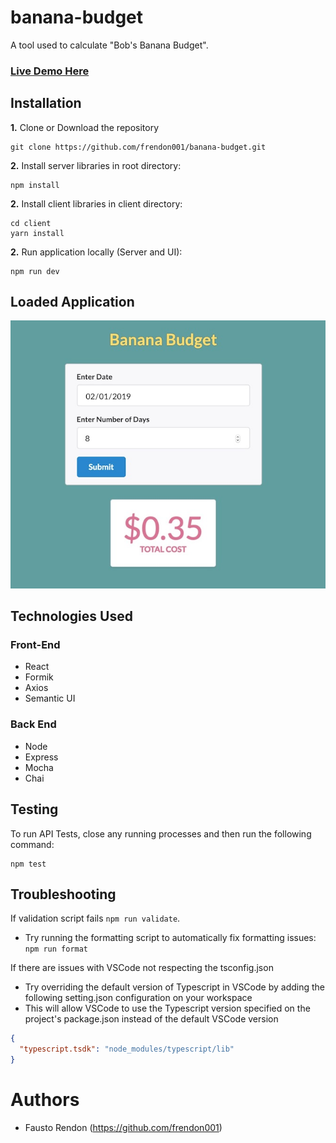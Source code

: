 # banana-budget

A tool used to calculate "Bob's Banana Budget".

### [Live Demo Here](https://banana-budget-fr.herokuapp.com/)

## Installation

**1.** Clone or Download the repository
```
git clone https://github.com/frendon001/banana-budget.git
```

**2.** Install server libraries in root directory:
```
npm install
```
**2.** Install client libraries in client directory:
```
cd client
yarn install
```

**2.** Run application locally (Server and UI):
```
npm run dev
```

## Loaded Application

![](images/bananaBudget.jpg)

## Technologies Used

### Front-End
- React
- Formik
- Axios
- Semantic UI

### Back End
- Node
- Express
- Mocha
- Chai


## Testing
To run API Tests, close any running processes and then run the following command:

```
npm test
```

## Troubleshooting

If validation script fails `npm run validate`.
- Try running the formatting script to automatically fix formatting issues: `npm run format`

If there are issues with VSCode not respecting the tsconfig.json
- Try overriding the default version of Typescript in VSCode by adding the following setting.json configuration on your workspace
- This will allow VSCode to use the Typescript version specified on the project's package.json instead of the default VSCode version

``` JSON
{
  "typescript.tsdk": "node_modules/typescript/lib"
}
```


# Authors
- Fausto Rendon (https://github.com/frendon001)

